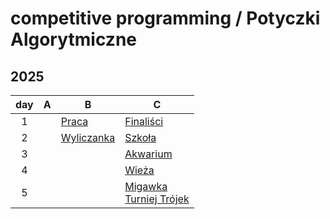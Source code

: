 # competitive programming / Potyczki Algorytmiczne

## 2025

| day | A | B | C |
|:---:| - | - | - |
| 1   |   | [Praca](2025/B/Praca.cpp) | [Finaliści](2025/C/Finalisci.cpp) |
| 2   |   | [Wyliczanka](2025/B/Wyliczanka.cpp)   | [Szkoła](2025/C/Szkola.cpp) |
| 3   |   |   | [Akwarium](2025/C/Akwarium.cpp) |
| 4   |   |   | [Wieża](2025/C/Wieza.cpp) |
| 5   |   |   | [Migawka](2025/C/Migawka.cpp) <br/> [Turniej Trójek](2025/C/Turniej_trojek.cpp)  |
